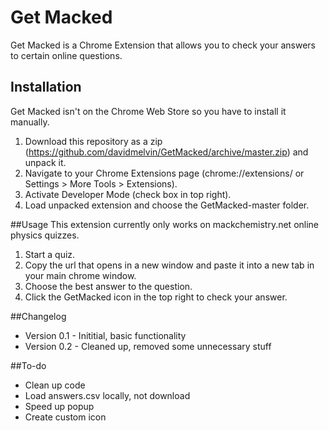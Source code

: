 # Get Macked
Get Macked is a Chrome Extension that allows you to check your answers to certain online questions.

## Installation
Get Macked isn't on the Chrome Web Store so you have to install it manually.

1. Download this repository as a zip (https://github.com/davidmelvin/GetMacked/archive/master.zip) and unpack it.
2. Navigate to your Chrome Extensions page (chrome://extensions/ or Settings > More Tools > Extensions).
3. Activate Developer Mode (check box in top right).
4. Load unpacked extension and choose the GetMacked-master folder.

##Usage
This extension currently only works on mackchemistry.net online physics quizzes.

1. Start a quiz.
2. Copy the url that opens in a new window and paste it into a new tab in your main chrome window.
3. Choose the best answer to the question.
4. Click the GetMacked icon in the top right to check your answer.

##Changelog
- Version 0.1 - Inititial, basic functionality
- Version 0.2 - Cleaned up, removed some unnecessary stuff

##To-do
- Clean up code
- Load answers.csv locally, not download
- Speed up popup
- Create custom icon